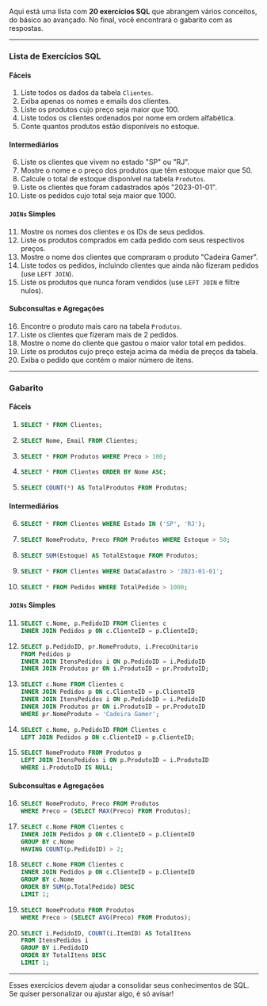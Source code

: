 Aqui está uma lista com **20 exercícios SQL** que abrangem vários conceitos, do básico ao avançado. No final, você encontrará o gabarito com as respostas.

---

### **Lista de Exercícios SQL**

#### **Fáceis**
1. Liste todos os dados da tabela `Clientes`.
2. Exiba apenas os nomes e emails dos clientes.
3. Liste os produtos cujo preço seja maior que 100.
4. Liste todos os clientes ordenados por nome em ordem alfabética.
5. Conte quantos produtos estão disponíveis no estoque.

#### **Intermediários**
6. Liste os clientes que vivem no estado "SP" ou "RJ".
7. Mostre o nome e o preço dos produtos que têm estoque maior que 50.
8. Calcule o total de estoque disponível na tabela `Produtos`.
9. Liste os clientes que foram cadastrados após "2023-01-01".
10. Liste os pedidos cujo total seja maior que 1000.

#### **`JOINs` Simples**
11. Mostre os nomes dos clientes e os IDs de seus pedidos.
12. Liste os produtos comprados em cada pedido com seus respectivos preços.
13. Mostre o nome dos clientes que compraram o produto "Cadeira Gamer".
14. Liste todos os pedidos, incluindo clientes que ainda não fizeram pedidos (use `LEFT JOIN`).
15. Liste os produtos que nunca foram vendidos (use `LEFT JOIN` e filtre nulos).

#### **Subconsultas e Agregações**
16. Encontre o produto mais caro na tabela `Produtos`.
17. Liste os clientes que fizeram mais de 2 pedidos.
18. Mostre o nome do cliente que gastou o maior valor total em pedidos.
19. Liste os produtos cujo preço esteja acima da média de preços da tabela.
20. Exiba o pedido que contém o maior número de itens.

---

### **Gabarito**

#### **Fáceis**
1. ```sql
   SELECT * FROM Clientes;
   ```

2. ```sql
   SELECT Nome, Email FROM Clientes;
   ```

3. ```sql
   SELECT * FROM Produtos WHERE Preco > 100;
   ```

4. ```sql
   SELECT * FROM Clientes ORDER BY Nome ASC;
   ```

5. ```sql
   SELECT COUNT(*) AS TotalProdutos FROM Produtos;
   ```

#### **Intermediários**
6. ```sql
   SELECT * FROM Clientes WHERE Estado IN ('SP', 'RJ');
   ```

7. ```sql
   SELECT NomeProduto, Preco FROM Produtos WHERE Estoque > 50;
   ```

8. ```sql
   SELECT SUM(Estoque) AS TotalEstoque FROM Produtos;
   ```

9. ```sql
   SELECT * FROM Clientes WHERE DataCadastro > '2023-01-01';
   ```

10. ```sql
    SELECT * FROM Pedidos WHERE TotalPedido > 1000;
    ```

#### **`JOINs` Simples**
11. ```sql
    SELECT c.Nome, p.PedidoID FROM Clientes c
    INNER JOIN Pedidos p ON c.ClienteID = p.ClienteID;
    ```

12. ```sql
    SELECT p.PedidoID, pr.NomeProduto, i.PrecoUnitario
    FROM Pedidos p
    INNER JOIN ItensPedidos i ON p.PedidoID = i.PedidoID
    INNER JOIN Produtos pr ON i.ProdutoID = pr.ProdutoID;
    ```

13. ```sql
    SELECT c.Nome FROM Clientes c
    INNER JOIN Pedidos p ON c.ClienteID = p.ClienteID
    INNER JOIN ItensPedidos i ON p.PedidoID = i.PedidoID
    INNER JOIN Produtos pr ON i.ProdutoID = pr.ProdutoID
    WHERE pr.NomeProduto = 'Cadeira Gamer';
    ```

14. ```sql
    SELECT c.Nome, p.PedidoID FROM Clientes c
    LEFT JOIN Pedidos p ON c.ClienteID = p.ClienteID;
    ```

15. ```sql
    SELECT NomeProduto FROM Produtos p
    LEFT JOIN ItensPedidos i ON p.ProdutoID = i.ProdutoID
    WHERE i.ProdutoID IS NULL;
    ```

#### **Subconsultas e Agregações**
16. ```sql
    SELECT NomeProduto, Preco FROM Produtos
    WHERE Preco = (SELECT MAX(Preco) FROM Produtos);
    ```

17. ```sql
    SELECT c.Nome FROM Clientes c
    INNER JOIN Pedidos p ON c.ClienteID = p.ClienteID
    GROUP BY c.Nome
    HAVING COUNT(p.PedidoID) > 2;
    ```

18. ```sql
    SELECT c.Nome FROM Clientes c
    INNER JOIN Pedidos p ON c.ClienteID = p.ClienteID
    GROUP BY c.Nome
    ORDER BY SUM(p.TotalPedido) DESC
    LIMIT 1;
    ```

19. ```sql
    SELECT NomeProduto FROM Produtos
    WHERE Preco > (SELECT AVG(Preco) FROM Produtos);
    ```

20. ```sql
    SELECT i.PedidoID, COUNT(i.ItemID) AS TotalItens
    FROM ItensPedidos i
    GROUP BY i.PedidoID
    ORDER BY TotalItens DESC
    LIMIT 1;
    ```

---

Esses exercícios devem ajudar a consolidar seus conhecimentos de SQL. Se quiser personalizar ou ajustar algo, é só avisar!
